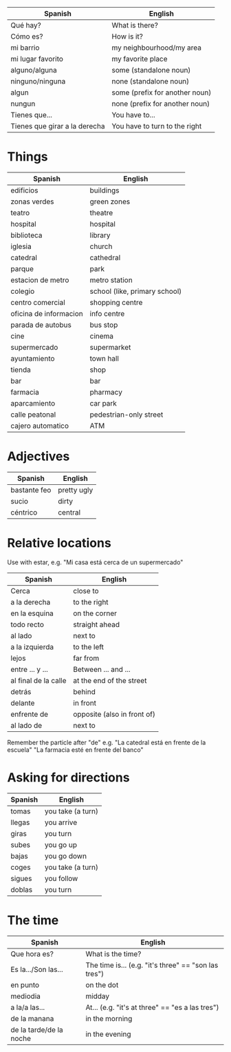 

| Spanish                       | English                        |
| ----------------------------- | ------------------------------ |
| Qué hay?                      | What is there?                 |
| Cómo es?                      | How is it?                     |
| mi barrio                     | my neighbourhood/my area       |
| mi lugar favorito             | my favorite place              |
| alguno/alguna                 | some (standalone noun)         |
| ninguno/ninguna               | none (standalone noun)         |
| algun                         | some (prefix for another noun) |
| nungun                        | none (prefix for another noun) |
| Tienes que...                 | You have to...                 |
| Tienes que girar a la derecha | You have to turn to the right  |
# Things

| Spanish                | English                       |
| ---------------------- | ----------------------------- |
| edificios              | buildings                     |
| zonas verdes           | green zones                   |
| teatro                 | theatre                       |
| hospital               | hospital                      |
| biblioteca             | library                       |
| iglesia                | church                        |
| catedral               | cathedral                     |
| parque                 | park                          |
| estacion de metro      | metro station                 |
| colegio                | school (like, primary school) |
| centro comercial       | shopping centre               |
| oficina de informacion | info centre                   |
| parada de autobus      | bus stop                      |
| cine                   | cinema                        |
| supermercado           | supermarket                   |
| ayuntamiento           | town hall                     |
| tienda                 | shop                          |
| bar                    | bar                           |
| farmacia               | pharmacy                      |
| aparcamiento           | car park                      |
| calle peatonal         | pedestrian-only street        |
| cajero automatico      | ATM                           |
# Adjectives

| Spanish      | English     |
| ------------ | ----------- |
| bastante feo | pretty ugly |
| sucio        | dirty       |
| céntrico     | central     |
# Relative locations

Use with estar, e.g. "Mi casa está cerca de un supermercado"

| Spanish              | English                     |
| -------------------- | --------------------------- |
| Cerca                | close to                    |
| a la derecha         | to the right                |
| en la esquina        | on the corner               |
| todo recto           | straight ahead              |
| al lado              | next to                     |
| a la izquierda       | to the left                 |
| lejos                | far from                    |
| entre ... y ...      | Between ... and ...         |
| al final de la calle | at the end of the street    |
| detrás               | behind                      |
| delante              | in front                    |
| enfrente de          | opposite (also in front of) |
| al lado de           | next to                     |
Remember the particle after "de"
e.g.
"La catedral está en frente de la escuela"
"La farmacia esté en frente del banco"

# Asking for directions


| Spanish | English           |
| ------- | ----------------- |
| tomas   | you take (a turn) |
| llegas  | you arrive        |
| giras   | you turn          |
| subes   | you go up         |
| bajas   | you go down       |
| coges   | you take (a turn) |
| sigues  | you follow        |
| doblas  | you turn          |

# The time

| Spanish                 | English                                              |
| ----------------------- | ---------------------------------------------------- |
| Que hora es?            | What is the time?                                    |
| Es la.../Son las...     | The time is... (e.g. "it's three" == "son las tres") |
| en punto                | on the dot                                           |
| mediodia                | midday                                               |
| a la/a las...           | At... (e.g. "it's at three" == "es a las tres")      |
| de la manana            | in the morning                                       |
| de la tarde/de la noche | in the evening                                       |
